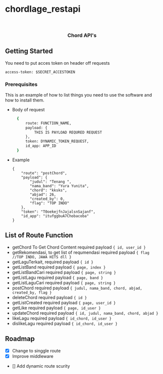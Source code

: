 # chordlage_restapi

<!-- PROJECT LOGO -->
<br />
<div align="center">
  <!-- <a href="https://github.com/othneildrew/Best-README-Template">
    <img src="images/logo.png" alt="Logo" width="80" height="80">
  </a> -->

  <h3 align="center">Chord API's</h3>
</div>


## Getting Started

You need to put acces token on header off requests
```
access-token: $SECRET_ACCESTOKEN
```

### Prerequisites

This is an example of how to list things you need to use the software and how to install them.

- Body of request
  ```sh
    {
        route: FUNCTION_NAME,
        payload: {
            THIS IS PAYLOAD REQURED REQUEST
        },
        token: DYNAMIC_TOKEN_REQUEST,
        id_app: APP_ID
    }
  ```
 - Example
    ```
    {
        "route": "postChord", 
        "payload": {
            "judul": "Tenang ", 
            "nama_band": "Yura Yunita", 
            "chord": "kksks", 
            "abjad": 26, 
            "created_by": 0, 
            "flag": "TOP INDO"
        }, 
        "token": "T0oekejfnJajalsnSajanf", 
        "id_app": "itufggbuA7Chobacoba"
    }
    ```
   
## List of Route Function
- getChord
    To Get Chord Content
    required payload `{ id, user_id }`
- getRekomendasi,
	to get list of requmendasi
    required payload `{ flag //TOP INDO, JAWA HITS dll }`
- getLaguTerkait,
    required payload `{ id }`
- getListBand
    required payload `{ page, index }`
- getListBandCari
    required payload `{ page, string }`
- getListLagu
    required payload `{ page, band }`
- getListLaguCari
    required payload `{ page, string }`
- postChord
    required payload `{ judul, nama_band, chord, abjad, created_by, flag }`
- deleteChord
    required payload `{ id }`
- getListCreated
    required payload `{ page, user_id }`
- getLike
    required payload `{ page, id_user }`
- updateChord
    required payload `{ id, judul, nama_band, chord, abjad }`
- likeLagu
    required payload `{ id_chord, id_user }`
- dislikeLagu
    required payload `{ id_chord, id_user }`
    
    
<!-- ROADMAP -->

## Roadmap

- [x] Change to singgle route
- [x] Improve middleware
- [] Add dynamic route scurity
